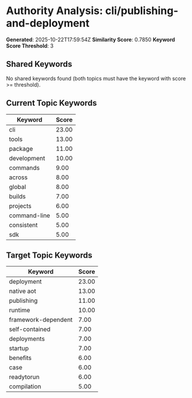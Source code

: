 # Authority Analysis: cli/publishing-and-deployment

**Generated**: 2025-10-22T17:59:54Z
**Similarity Score**: 0.7850
**Keyword Score Threshold**: 3

## Shared Keywords

No shared keywords found (both topics must have the keyword with score >= threshold).

## Current Topic Keywords

| Keyword | Score |
|---------|-------|
| cli | 23.00 |
| tools | 13.00 |
| package | 11.00 |
| development | 10.00 |
| commands | 9.00 |
| across | 8.00 |
| global | 8.00 |
| builds | 7.00 |
| projects | 6.00 |
| command-line | 5.00 |
| consistent | 5.00 |
| sdk | 5.00 |

## Target Topic Keywords

| Keyword | Score |
|---------|-------|
| deployment | 23.00 |
| native aot | 13.00 |
| publishing | 11.00 |
| runtime | 10.00 |
| framework-dependent | 7.00 |
| self-contained | 7.00 |
| deployments | 7.00 |
| startup | 7.00 |
| benefits | 6.00 |
| case | 6.00 |
| readytorun | 6.00 |
| compilation | 5.00 |

